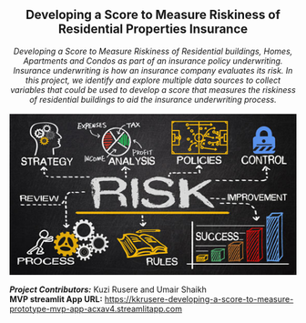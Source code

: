 ## <center> **Developing a Score to Measure Riskiness of Residential Properties Insurance** 

<center><em>Developing a Score to Measure Riskiness of Residential buildings, Homes, Apartments and Condos as part of an insurance policy underwriting. Insurance underwriting is how an insurance company evaluates its risk. In this project, we identify and explore multiple data sources to collect variables that could be used to develop a score that measures the riskiness of residential buildings to aid the insurance underwriting process.</em></center>
<br>
<center><img src="https://github.com/kkrusere/Developing-a-Score-to-Measure-Riskiness-of-Residential-Properties-Insurance/blob/main/assets/real-estate-risk.jpg?raw=1" width=600/></center>

***Project Contributors:*** Kuzi Rusere and Umair Shaikh<br>
**MVP streamlit App URL:** https://kkrusere-developing-a-score-to-measure-prototype-mvp-app-acxav4.streamlitapp.com

